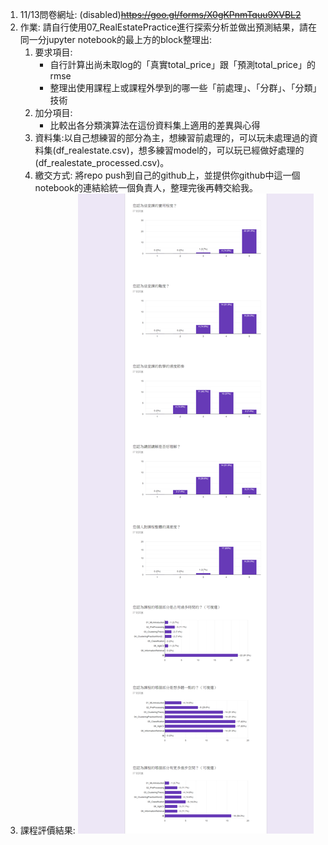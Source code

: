 1. 11/13問卷網址: (disabled)~~https://goo.gl/forms/X0gKPnmTquu9XVBL2~~
2. 作業: 請自行使用07_RealEstatePractice進行探索分析並做出預測結果，請在同一分jupyter notebook的最上方的block整理出:
    1. 要求項目:
        - 自行計算出尚未取log的「真實total_price」跟「預測total_price」的rmse
        - 整理出使用課程上或課程外學到的哪一些「前處理」、「分群」、「分類」技術
    2. 加分項目:
        - 比較出各分類演算法在這份資料集上適用的差異與心得
    3. 資料集:以自己想練習的部分為主，想練習前處理的，可以玩未處理過的資料集(df_realestate.csv)，想多練習model的，可以玩已經做好處理的(df_realestate_processed.csv)。
    4. 繳交方式: 將repo push到自己的github上，並提供你github中這一個notebook的連結給統一個負責人，整理完後再轉交給我。
3. 課程評價結果:
    ![1111資策會機器學習課程回饋](static/1111資策會機器學習課程回饋.png)